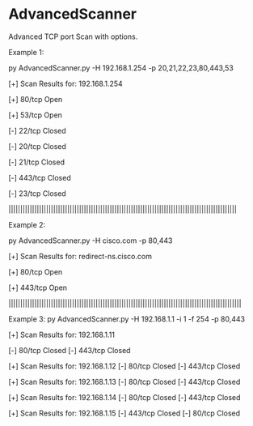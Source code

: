 # AdvancedScanner
Advanced TCP port Scan with options. 

Example 1:

py AdvancedScanner.py -H 192.168.1.254 -p 20,21,22,23,80,443,53

[+] Scan Results for: 192.168.1.254

[+] 80/tcp Open

[+] 53/tcp Open

[-] 22/tcp Closed

[-] 20/tcp Closed

[-] 21/tcp Closed

[-] 443/tcp Closed

[-] 23/tcp Closed

|||||||||||||||||||||||||||||||||||||||||||||||||||||||||||||||||||||||||||||||||||||||||||||||||

Example 2:

py AdvancedScanner.py -H cisco.com -p 80,443

[+] Scan Results for: redirect-ns.cisco.com

[+] 80/tcp Open

[+] 443/tcp Open

|||||||||||||||||||||||||||||||||||||||||||||||||||||||||||||||||||||||||||||||||||||||||||||||||||

Example 3:
py AdvancedScanner.py -H 192.168.1.1 -i 1 -f 254 -p 80,443  

[+] Scan Results for: 192.168.1.11

[-] 80/tcp Closed
[-] 443/tcp Closed

[+] Scan Results for: 192.168.1.12
[-] 80/tcp Closed
[-] 443/tcp Closed

[+] Scan Results for: 192.168.1.13
[-] 80/tcp Closed
[-] 443/tcp Closed

[+] Scan Results for: 192.168.1.14
[-] 80/tcp Closed
[-] 443/tcp Closed

[+] Scan Results for: 192.168.1.15
[-] 443/tcp Closed
[-] 80/tcp Closed


